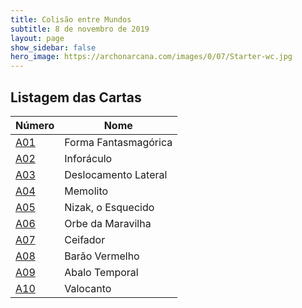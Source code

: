 ```yaml
---
title: Colisão entre Mundos
subtitle: 8 de novembro de 2019
layout: page
show_sidebar: false
hero_image: https://archonarcana.com/images/0/07/Starter-wc.jpg
---
```


## Listagem das Cartas

| Número | Nome |
|----|----|
| [A01](/wc/A01) | Forma Fantasmagórica |
| [A02](/wc/A02) | Inforáculo |
| [A03](/wc/A03) | Deslocamento Lateral |
| [A04](/wc/A04) | Memolito |
| [A05](/wc/A05) | Nizak, o Esquecido |
| [A06](/wc/A06) | Orbe da Maravilha |
| [A07](/wc/A07) | Ceifador |
| [A08](/wc/A08) | Barão Vermelho |
| [A09](/wc/A09) | Abalo Temporal |
| [A10](/wc/A10) | Valocanto |
